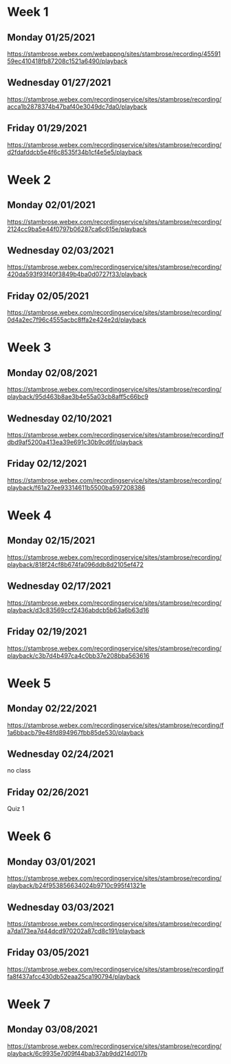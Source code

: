# Week 1
## Monday 01/25/2021
https://stambrose.webex.com/webappng/sites/stambrose/recording/4559159ec410418fb87208c1521a6490/playback
## Wednesday 01/27/2021
https://stambrose.webex.com/recordingservice/sites/stambrose/recording/acca1b2878374b47baf40e3049dc7da0/playback
## Friday 01/29/2021
https://stambrose.webex.com/recordingservice/sites/stambrose/recording/d2fdafddcb5e4f6c8535f34b1cf4e5e5/playback

# Week 2
## Monday 02/01/2021
https://stambrose.webex.com/recordingservice/sites/stambrose/recording/2124cc9ba5e44f0797b06287ca6c615e/playback
## Wednesday 02/03/2021
https://stambrose.webex.com/recordingservice/sites/stambrose/recording/420da593f93f40f3849b4ba0d0727f33/playback
## Friday 02/05/2021
https://stambrose.webex.com/recordingservice/sites/stambrose/recording/0d4a2ec7f96c4555acbc8ffa2e424e2d/playback

# Week 3
## Monday 02/08/2021
https://stambrose.webex.com/recordingservice/sites/stambrose/recording/playback/95d463b8ae3b4e55a03cb8aff5c66bc9
## Wednesday 02/10/2021
https://stambrose.webex.com/recordingservice/sites/stambrose/recording/fdbd9af5200a413ea39e691c30b9cd6f/playback
## Friday 02/12/2021 
https://stambrose.webex.com/recordingservice/sites/stambrose/recording/playback/f61a27ee93314611b5500ba597208386

# Week 4
## Monday 02/15/2021
https://stambrose.webex.com/recordingservice/sites/stambrose/recording/playback/818f24cf8b674fa096ddb8d2105ef472
## Wednesday 02/17/2021
https://stambrose.webex.com/recordingservice/sites/stambrose/recording/playback/d3c83569ccf2436abdcb5b63a6b63d16
## Friday 02/19/2021
https://stambrose.webex.com/recordingservice/sites/stambrose/recording/playback/c3b7d4b497ca4c0bb37e208bba563616


# Week 5
## Monday 02/22/2021
https://stambrose.webex.com/recordingservice/sites/stambrose/recording/f1a6bbacb79e48fd894967fbb85de530/playback
## Wednesday 02/24/2021
no class
## Friday 02/26/2021
Quiz 1

# Week 6
## Monday 03/01/2021
https://stambrose.webex.com/recordingservice/sites/stambrose/recording/playback/b24f953856634024b9710c995f41321e
## Wednesday 03/03/2021
https://stambrose.webex.com/recordingservice/sites/stambrose/recording/a7da173ea7d44dcd970202a87cd8c191/playback
## Friday 03/05/2021
https://stambrose.webex.com/recordingservice/sites/stambrose/recording/ffa8f437afcc430db52eaa25ca190794/playback

# Week 7 
## Monday 03/08/2021
https://stambrose.webex.com/recordingservice/sites/stambrose/recording/playback/6c9935e7d09f44bab37ab9dd214d017b
